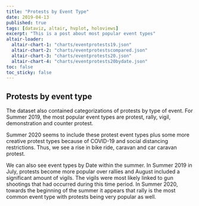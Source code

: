 ```yaml
---
title: "Protests by Event Type"
date: 2019-04-13
published: true
tags: [dataviz, altair, hvplot, holoviews]
excerpt: "This is a post about most popular event types"
altair-loader:
  altair-chart-1: "charts/eventprotests19.json"
  altair-chart-2: "charts/eventprotestscompared.json"
  altair-chart-3: "charts/eventprotests20.json"
  altair-chart-4: "charts/eventprotests20bydate.json"
toc: false
toc_sticky: false
---
```



## Protests by event type 

The dataset also contained categorizations of protests by type of event. For Summer 2019, the most popular event types are protest, rally, vigil, demonstration and counter protest. 

<div id="altair-chart-1"></div>

Summer 2020 seems to include these protest event types plus some more creative protest types because of COVID-19 and social distancing restrictions. Thus, we see a rise in bike ride, caravan and car caravan protest. 

<div id="altair-chart-3"></div>

We can also see event types by Date within the summer. In Summer 2019 in July, protests become more popular over rallies and August included a significant amount of vigils. The vigils were most likely linked to gun shootings that had occurred during this time period. In Summer 2020, towards the beginning of the summer it appears that rally is the most common event type with protests being very popular as well.

<div id="altair-chart-2"></div>


